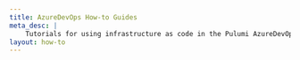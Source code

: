 ```yaml
---
title: AzureDevOps How-to Guides
meta_desc: |
    Tutorials for using infrastructure as code in the Pulumi AzureDevOps package
layout: how-to
---
```

